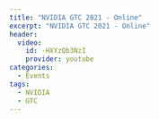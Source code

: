 ```yaml
---
title: "NVIDIA GTC 2021 - Online"
excerpt: "NVIDIA GTC 2021 - Online"
header:
  video:
    id: -HXYzQb3NzI
    provider: youtube
categories:
  - Events
tags:
  - NVIDIA
  - GTC
---
```

